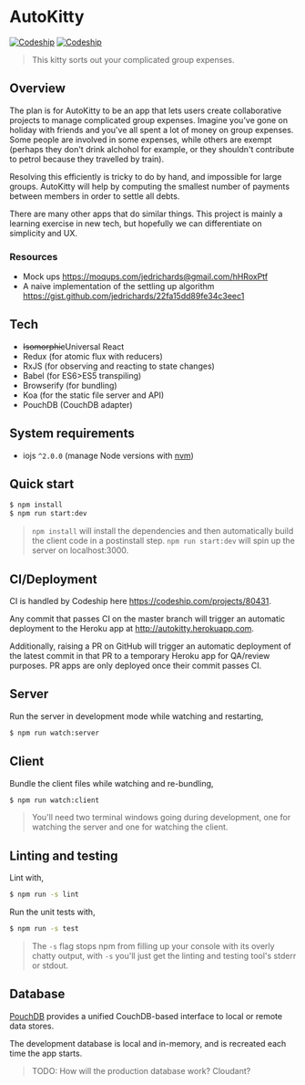 # AutoKitty

[![Codeship](https://img.shields.io/codeship/abe27f10-debd-0132-a627-465ff4e7e511/master.svg?label=master&style=flat-square)](https://codeship.com/projects/80431)
[![Codeship](https://img.shields.io/codeship/abe27f10-debd-0132-a627-465ff4e7e511/develop.svg?label=develop&style=flat-square)](https://codeship.com/projects/80431)

> This kitty sorts out your complicated group expenses.

## Overview

The plan is for AutoKitty to be an app that lets users create collaborative projects to manage complicated group expenses. Imagine you've gone on holiday with friends and you've all spent a lot of money on group expenses. Some people are involved in some expenses, while others are exempt (perhaps they don't drink alchohol for example, or they shouldn't contribute to petrol because they travelled by train).

Resolving this efficiently is tricky to do by hand, and impossible for large groups. AutoKitty will help by computing the smallest number of payments between members in order to settle all debts.

There are many other apps that do similar things. This project is mainly a learning exercise in new tech, but hopefully we can differentiate on simplicity and UX.

### Resources

- Mock ups https://moqups.com/jedrichards@gmail.com/hHRoxPtf
- A naive implementation of the settling up algorithm https://gist.github.com/jedrichards/22fa15dd89fe34c3eec1

## Tech

- ~~Isomorphic~~Universal React
- Redux (for atomic flux with reducers)
- RxJS (for observing and reacting to state changes)
- Babel (for ES6>ES5 transpiling)
- Browserify (for bundling)
- Koa (for the static file server and API)
- PouchDB (CouchDB adapter)

## System requirements

- iojs `^2.0.0` (manage Node versions with [nvm](https://github.com/creationix/nvm))

## Quick start

```sh
$ npm install
$ npm run start:dev
```

> `npm install` will install the dependencies and then automatically build the client code in a postinstall step. `npm run start:dev` will spin up the server on localhost:3000.

## CI/Deployment

CI is handled by Codeship here https://codeship.com/projects/80431.

Any commit that passes CI on the master branch will trigger an automatic deployment to the Heroku app at http://autokitty.herokuapp.com.

Additionally, raising a PR on GitHub will trigger an automatic deployment of the latest commit in that PR to a temporary Heroku app for QA/review purposes. PR apps are only deployed once their commit passes CI.

## Server

Run the server in development mode while watching and restarting,

```sh
$ npm run watch:server
```

## Client

Bundle the client files while watching and re-bundling,

```sh
$ npm run watch:client
```

> You'll need two terminal windows going during development, one for watching the server and one for watching the client.

## Linting and testing

Lint with,

```sh
$ npm run -s lint
```

Run the unit tests with,

```sh
$ npm run -s test
```

> The `-s` flag stops npm from filling up your console with its overly chatty output, with `-s` you'll just get the linting and testing tool's stderr or stdout.

## Database

[PouchDB](http://pouchdb.com) provides a unified CouchDB-based interface to local or remote data stores.

The development database is local and in-memory, and is recreated each time the app starts.

> TODO: How will the production database work? Cloudant?

